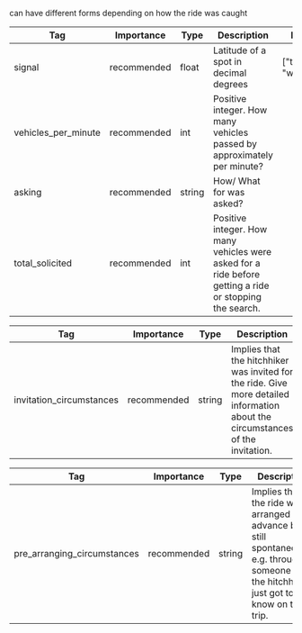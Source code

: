 can have different forms depending on how the ride was caught


| Tag                  | Importance   | Type    | Description                                                                                                   | Enum                | Example |
|----------------------|--------------|---------|---------------------------------------------------------------------------------------------------------------|---------------------|---------|
| signal               | recommended  | float   | Latitude of a spot in decimal degrees                                                                         | ["thumb", "waving"] |         |
| vehicles_per_minute  | recommended  | int     | Positive integer. How many vehicles passed by approximately per minute?                                       |                     |         |
| asking               | recommended  | string  | How/ What for was asked?                                                                                      |                     |         |
| total_solicited      | recommended  | int     | Positive integer. How many vehicles were asked for a ride before getting a ride or stopping the search.       |                     |         |



| Tag                     | Importance   | Type    | Description                                                                                                                      | Enum | Example |
|-------------------------|--------------|---------|----------------------------------------------------------------------------------------------------------------------------------|------|---------|
| invitation_circumstances| recommended  | string  | Implies that the hitchhiker was invited for the ride. Give more detailed information about the circumstances of the invitation.   |      |         |



| Tag                        | Importance   | Type    | Description                                                                                                                        | Enum | Example |
|----------------------------|--------------|---------|------------------------------------------------------------------------------------------------------------------------------------|------|---------|
| pre_arranging_circumstances| recommended  | string  | Implies that the ride was arranged in advance but still spontaneously e.g. through someone that the hitchhiker just got to know on their trip. |      |         |
